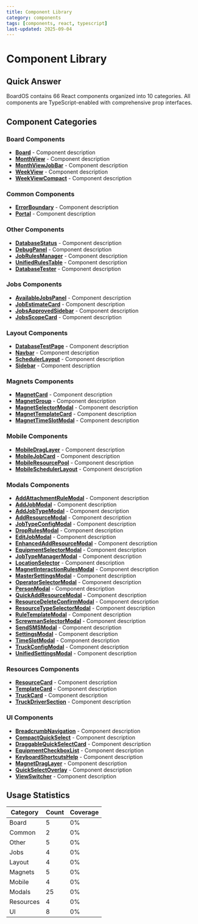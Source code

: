 ```yaml
---
title: Component Library
category: components
tags: [components, react, typescript]
last-updated: 2025-09-04
---
```


# Component Library

## Quick Answer
BoardOS contains 66 React components organized into 10 categories. All components are TypeScript-enabled with comprehensive prop interfaces.

## Component Categories

### Board Components

- **[Board](board.md)** - Component description
- **[MonthView](monthview.md)** - Component description
- **[MonthViewJobBar](monthviewjobbar.md)** - Component description
- **[WeekView](weekview.md)** - Component description
- **[WeekViewCompact](weekviewcompact.md)** - Component description

### Common Components

- **[ErrorBoundary](errorboundary.md)** - Component description
- **[Portal](portal.md)** - Component description

### Other Components

- **[DatabaseStatus](databasestatus.md)** - Component description
- **[DebugPanel](debugpanel.md)** - Component description
- **[JobRulesManager](jobrulesmanager.md)** - Component description
- **[UnifiedRulesTable](unifiedrulestable.md)** - Component description
- **[DatabaseTester](databasetester.md)** - Component description

### Jobs Components

- **[AvailableJobsPanel](availablejobspanel.md)** - Component description
- **[JobEstimateCard](jobestimatecard.md)** - Component description
- **[JobsApprovedSidebar](jobsapprovedsidebar.md)** - Component description
- **[JobsScopeCard](jobsscopecard.md)** - Component description

### Layout Components

- **[DatabaseTestPage](databasetestpage.md)** - Component description
- **[Navbar](navbar.md)** - Component description
- **[SchedulerLayout](schedulerlayout.md)** - Component description
- **[Sidebar](sidebar.md)** - Component description

### Magnets Components

- **[MagnetCard](magnetcard.md)** - Component description
- **[MagnetGroup](magnetgroup.md)** - Component description
- **[MagnetSelectorModal](magnetselectormodal.md)** - Component description
- **[MagnetTemplateCard](magnettemplatecard.md)** - Component description
- **[MagnetTimeSlotModal](magnettimeslotmodal.md)** - Component description

### Mobile Components

- **[MobileDragLayer](mobiledraglayer.md)** - Component description
- **[MobileJobCard](mobilejobcard.md)** - Component description
- **[MobileResourcePool](mobileresourcepool.md)** - Component description
- **[MobileSchedulerLayout](mobileschedulerlayout.md)** - Component description

### Modals Components

- **[AddAttachmentRuleModal](addattachmentrulemodal.md)** - Component description
- **[AddJobModal](addjobmodal.md)** - Component description
- **[AddJobTypeModal](addjobtypemodal.md)** - Component description
- **[AddResourceModal](addresourcemodal.md)** - Component description
- **[JobTypeConfigModal](jobtypeconfigmodal.md)** - Component description
- **[DropRulesModal](droprulesmodal.md)** - Component description
- **[EditJobModal](editjobmodal.md)** - Component description
- **[EnhancedAddResourceModal](enhancedaddresourcemodal.md)** - Component description
- **[EquipmentSelectorModal](equipmentselectormodal.md)** - Component description
- **[JobTypeManagerModal](jobtypemanagermodal.md)** - Component description
- **[LocationSelector](locationselector.md)** - Component description
- **[MagnetInteractionRulesModal](magnetinteractionrulesmodal.md)** - Component description
- **[MasterSettingsModal](mastersettingsmodal.md)** - Component description
- **[OperatorSelectorModal](operatorselectormodal.md)** - Component description
- **[PersonModal](personmodal.md)** - Component description
- **[QuickAddResourceModal](quickaddresourcemodal.md)** - Component description
- **[ResourceDeleteConfirmModal](resourcedeleteconfirmmodal.md)** - Component description
- **[ResourceTypeSelectorModal](resourcetypeselectormodal.md)** - Component description
- **[RuleTemplateModal](ruletemplatemodal.md)** - Component description
- **[ScrewmanSelectorModal](screwmanselectormodal.md)** - Component description
- **[SendSMSModal](sendsmsmodal.md)** - Component description
- **[SettingsModal](settingsmodal.md)** - Component description
- **[TimeSlotModal](timeslotmodal.md)** - Component description
- **[TruckConfigModal](truckconfigmodal.md)** - Component description
- **[UnifiedSettingsModal](unifiedsettingsmodal.md)** - Component description

### Resources Components

- **[ResourceCard](resourcecard.md)** - Component description
- **[TemplateCard](templatecard.md)** - Component description
- **[TruckCard](truckcard.md)** - Component description
- **[TruckDriverSection](truckdriversection.md)** - Component description

### UI Components

- **[BreadcrumbNavigation](breadcrumbnavigation.md)** - Component description
- **[CompactQuickSelect](compactquickselect.md)** - Component description
- **[DraggableQuickSelectCard](draggablequickselectcard.md)** - Component description
- **[EquipmentCheckboxList](equipmentcheckboxlist.md)** - Component description
- **[KeyboardShortcutsHelp](keyboardshortcutshelp.md)** - Component description
- **[MagnetDragLayer](magnetdraglayer.md)** - Component description
- **[QuickSelectOverlay](quickselectoverlay.md)** - Component description
- **[ViewSwitcher](viewswitcher.md)** - Component description

## Usage Statistics

| Category | Count | Coverage |
|----------|-------|----------|
| Board | 5 | 0% |
| Common | 2 | 0% |
| Other | 5 | 0% |
| Jobs | 4 | 0% |
| Layout | 4 | 0% |
| Magnets | 5 | 0% |
| Mobile | 4 | 0% |
| Modals | 25 | 0% |
| Resources | 4 | 0% |
| UI | 8 | 0% |
